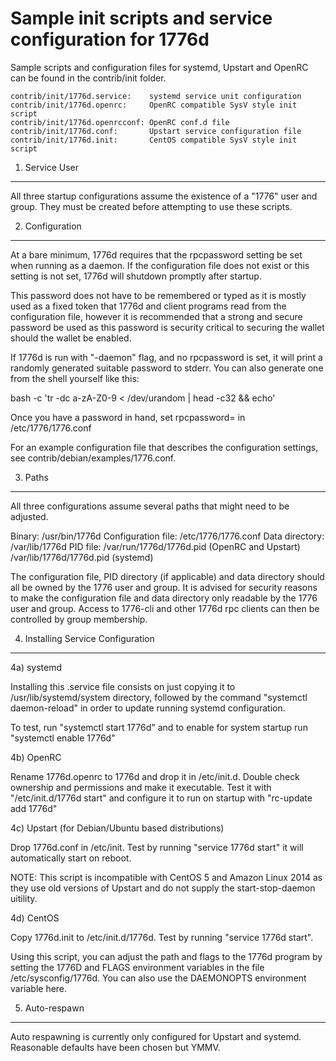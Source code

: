 Sample init scripts and service configuration for 1776d
==========================================================

Sample scripts and configuration files for systemd, Upstart and OpenRC
can be found in the contrib/init folder.

    contrib/init/1776d.service:    systemd service unit configuration
    contrib/init/1776d.openrc:     OpenRC compatible SysV style init script
    contrib/init/1776d.openrcconf: OpenRC conf.d file
    contrib/init/1776d.conf:       Upstart service configuration file
    contrib/init/1776d.init:       CentOS compatible SysV style init script

1. Service User
---------------------------------

All three startup configurations assume the existence of a "1776" user
and group.  They must be created before attempting to use these scripts.

2. Configuration
---------------------------------

At a bare minimum, 1776d requires that the rpcpassword setting be set
when running as a daemon.  If the configuration file does not exist or this
setting is not set, 1776d will shutdown promptly after startup.

This password does not have to be remembered or typed as it is mostly used
as a fixed token that 1776d and client programs read from the configuration
file, however it is recommended that a strong and secure password be used
as this password is security critical to securing the wallet should the
wallet be enabled.

If 1776d is run with "-daemon" flag, and no rpcpassword is set, it will
print a randomly generated suitable password to stderr.  You can also
generate one from the shell yourself like this:

bash -c 'tr -dc a-zA-Z0-9 < /dev/urandom | head -c32 && echo'

Once you have a password in hand, set rpcpassword= in /etc/1776/1776.conf

For an example configuration file that describes the configuration settings,
see contrib/debian/examples/1776.conf.

3. Paths
---------------------------------

All three configurations assume several paths that might need to be adjusted.

Binary:              /usr/bin/1776d
Configuration file:  /etc/1776/1776.conf
Data directory:      /var/lib/1776d
PID file:            /var/run/1776d/1776d.pid (OpenRC and Upstart)
                     /var/lib/1776d/1776d.pid (systemd)

The configuration file, PID directory (if applicable) and data directory
should all be owned by the 1776 user and group.  It is advised for security
reasons to make the configuration file and data directory only readable by the
1776 user and group.  Access to 1776-cli and other 1776d rpc clients
can then be controlled by group membership.

4. Installing Service Configuration
-----------------------------------

4a) systemd

Installing this .service file consists on just copying it to
/usr/lib/systemd/system directory, followed by the command
"systemctl daemon-reload" in order to update running systemd configuration.

To test, run "systemctl start 1776d" and to enable for system startup run
"systemctl enable 1776d"

4b) OpenRC

Rename 1776d.openrc to 1776d and drop it in /etc/init.d.  Double
check ownership and permissions and make it executable.  Test it with
"/etc/init.d/1776d start" and configure it to run on startup with
"rc-update add 1776d"

4c) Upstart (for Debian/Ubuntu based distributions)

Drop 1776d.conf in /etc/init.  Test by running "service 1776d start"
it will automatically start on reboot.

NOTE: This script is incompatible with CentOS 5 and Amazon Linux 2014 as they
use old versions of Upstart and do not supply the start-stop-daemon uitility.

4d) CentOS

Copy 1776d.init to /etc/init.d/1776d. Test by running "service 1776d start".

Using this script, you can adjust the path and flags to the 1776d program by
setting the 1776D and FLAGS environment variables in the file
/etc/sysconfig/1776d. You can also use the DAEMONOPTS environment variable here.

5. Auto-respawn
-----------------------------------

Auto respawning is currently only configured for Upstart and systemd.
Reasonable defaults have been chosen but YMMV.
